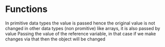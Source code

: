 # Functions

In primitive data types the value is passed hence the original value is not changed in other data types (non promitive) like arrays, it is also passed by value
Passing the value of the reference variable, in that case if we make changes via that then the object will be changed